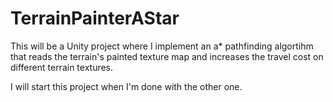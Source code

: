 # TerrainPainterAStar
This will be a Unity project where I implement an a* pathfinding algortihm that reads the terrain's painted texture map and increases the travel cost on different terrain textures.

I will start this project when I'm done with the other one.
